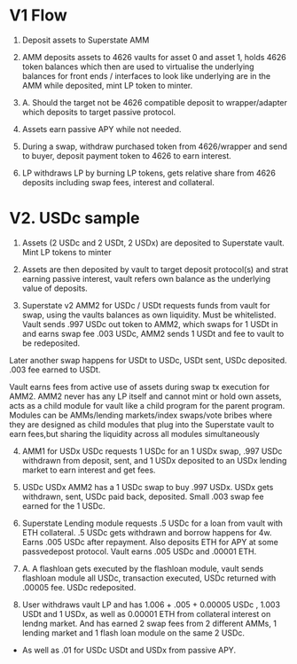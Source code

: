 # V1 Flow
1. Deposit assets to Superstate AMM

2. AMM deposits assets to 4626 vaults for asset 0 and asset 1, holds 4626 token balances which then are used to virtualise the underlying balances for front ends / interfaces to look like underlying are in the AMM while deposited, mint LP token to minter.

2. A. Should the target not be 4626 compatible deposit to wrapper/adapter which deposits to target passive protocol.

3. Assets earn passive APY while not needed.

4. During a swap, withdraw purchased token from 4626/wrapper and send to buyer, deposit payment token to 4626 to earn interest.

5. LP withdraws LP by burning LP tokens, gets relative share from 4626 deposits including swap fees, interest and collateral.

# V2. USDc sample
1. Assets (2 USDc and 2 USDt, 2 USDx) are deposited to Superstate vault. Mint LP tokens to minter

2. Assets are then deposited by vault to target deposit protocol(s) and strat earning passive interest, vault refers own balance as the underlying value of deposits.

3. Superstate v2 AMM2 for USDc / USDt requests funds from vault for swap, using the vaults balances as own liquidity. Must be whitelisted. Vault sends .997 USDc out token to AMM2, which swaps for 1 USDt in and earns swap fee .003 USDc, AMM2 sends 1 USDt and fee to vault to be redeposited.

Later another swap happens for USDt to USDc, USDt sent, USDc deposited. .003 fee earned to USDt.

Vault earns fees from active use of assets during swap tx execution for AMM2. AMM2 never has any LP itself and cannot mint or hold own assets, acts as a child module for vault like a child program for the parent program. Modules can be AMMs/lending markets/index swaps/vote bribes where they are designed as child modules that plug into the Superstate vault to earn fees,but sharing the liquidity across all modules simultaneously

4. AMM1 for USDx USDc requests 1 USDc for an 1 USDx swap, .997 USDc withdrawn from deposit, sent, and 1 USDx deposited to an USDx lending market to earn interest and get fees. 

5. USDc USDx AMM2 has a 1 USDc swap to buy .997 USDx. USDx gets withdrawn, sent, USDc paid back, deposited. Small .003 swap fee earned for the 1 USDc.

6. Superstate Lending module requests .5 USDc for a loan from vault with ETH collateral. .5 USDc gets withdrawn and borrow happens for 4w. Earns .005 USDc after repayment. Also deposits ETH for APY at some passvedepost protocol. Vault earns .005 USDc and .00001 ETH.

6. A. A flashloan gets executed by the flashloan module, vault sends flashloan module all USDc, transaction executed, USDc returned with .00005 fee. USDc redeposited. 

7. User withdraws vault LP and has 1.006 + .005 + 0.00005 USDc , 1.003 USDt and 1 USDx, as well as 0.00001 ETH from collateral interest on lendng market. And has earned 2 swap fees from 2 different AMMs, 1 lending market and 1 flash loan module on the same 2 USDc. 
+ As well as .01 for USDc USDt and USDx from passive APY.

